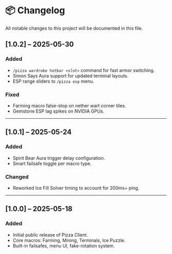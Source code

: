 # 📦 Changelog

All notable changes to this project will be documented in this file.

## [1.0.2] – 2025-05-30
### Added
- `/pizza wardrobe hotbar <slot>` command for fast armor switching.
- Simon Says Aura support for updated terminal layouts.
- ESP range sliders to `/pizza esp` menu.

### Fixed
- Farming macro false-stop on nether wart corner tiles.
- Gemstone ESP lag spikes on NVIDIA GPUs.

---

## [1.0.1] – 2025-05-24
### Added
- Spirit Bear Aura trigger delay configuration.
- Smart failsafe toggle per macro type.

### Changed
- Reworked Ice Fill Solver timing to account for 200ms+ ping.

---

## [1.0.0] – 2025-05-18
### Added
- Initial public release of Pizza Client.
- Core macros: Farming, Mining, Terminals, Ice Puzzle.
- Built-in failsafes, menu UI, fake-rotation system.